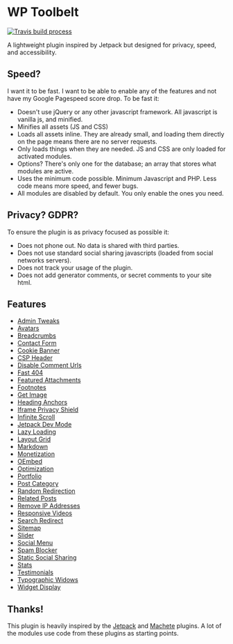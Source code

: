 # WP Toolbelt

[![Travis build process](https://travis-ci.com/BinaryMoon/wp-toolbelt.svg?branch=master)](https://travis-ci.com/github/BinaryMoon/wp-toolbelt)

A lightweight plugin inspired by Jetpack but designed for privacy, speed, and accessibility.

## Speed?

I want it to be fast. I want to be able to enable any of the features and not have my Google Pagespeed score drop. To be fast it:

* Doesn't use jQuery or any other javascript framework. All javascript is vanilla js, and minified.
* Minifies all assets (JS and CSS)
* Loads all assets inline. They are already small, and loading them directly on the page means there are no server requests.
* Only loads things when they are needed. JS and CSS are only loaded for activated modules.
* Options? There's only one for the database; an array that stores what modules are active.
* Uses the minimum code possible. Minimum Javascript and PHP. Less code means more speed, and fewer bugs.
* All modules are disabled by default. You only enable the ones you need.

## Privacy? GDPR?

To ensure the plugin is as privacy focused as possible it:

* Does not phone out. No data is shared with third parties.
* Does not use standard social sharing javascripts (loaded from social networks servers).
* Does not track your usage of the plugin.
* Does not add generator comments, or secret comments to your site html.

## Features

* [Admin Tweaks](https://github.com/BinaryMoon/wp-toolbelt/wiki/Admin-Tweaks)
* [Avatars](https://github.com/BinaryMoon/wp-toolbelt/wiki/Avatars)
* [Breadcrumbs](https://github.com/BinaryMoon/wp-toolbelt/wiki/Breadcrumbs)
* [Contact Form](https://github.com/BinaryMoon/wp-toolbelt/wiki/Contact-Form)
* [Cookie Banner](https://github.com/BinaryMoon/wp-toolbelt/wiki/Cookie-Banner)
* [CSP Header](https://github.com/BinaryMoon/wp-toolbelt/wiki/CSP-Header)
* [Disable Comment Urls](https://github.com/BinaryMoon/wp-toolbelt/wiki/Disable-Comment-Urls)
* [Fast 404](https://github.com/BinaryMoon/wp-toolbelt/wiki/Fast-404)
* [Featured Attachments](https://github.com/BinaryMoon/wp-toolbelt/wiki/Featured-Attachment)
* [Footnotes](https://github.com/BinaryMoon/wp-toolbelt/wiki/Footnotes)
* [Get Image](https://github.com/BinaryMoon/wp-toolbelt/wiki/Get-Image)
* [Heading Anchors](https://github.com/BinaryMoon/wp-toolbelt/wiki/Heading-Anchor)
* [Iframe Privacy Shield](https://github.com/BinaryMoon/wp-toolbelt/wiki/Iframe-Privacy-Shield)
* [Infinite Scroll](https://github.com/BinaryMoon/wp-toolbelt/wiki/Infinite-Scroll)
* [Jetpack Dev Mode](https://github.com/BinaryMoon/wp-toolbelt/wiki/Jetpack-Dev-Mode)
* [Lazy Loading](https://github.com/BinaryMoon/wp-toolbelt/wiki/Lazy-Loading)
* [Layout Grid](https://github.com/BinaryMoon/wp-toolbelt/wiki/Layout-Grid)
* [Markdown](https://github.com/BinaryMoon/wp-toolbelt/wiki/Markdown)
* [Monetization](https://github.com/BinaryMoon/wp-toolbelt/wiki/Monetization)
* [OEmbed](https://github.com/BinaryMoon/wp-toolbelt/wiki/OEmbed)
* [Optimization](https://github.com/BinaryMoon/wp-toolbelt/wiki/Optimization)
* [Portfolio](https://github.com/BinaryMoon/wp-toolbelt/wiki/Portfolio)
* [Post Category](https://github.com/BinaryMoon/wp-toolbelt/wiki/Post-Category)
* [Random Redirection](https://github.com/BinaryMoon/wp-toolbelt/wiki/Random-Redirect)
* [Related Posts](https://github.com/BinaryMoon/wp-toolbelt/wiki/Related-Posts)
* [Remove IP Addresses](https://github.com/BinaryMoon/wp-toolbelt/wiki/Remove-IP-Addresses)
* [Responsive Videos](https://github.com/BinaryMoon/wp-toolbelt/wiki/Responsive-Videos)
* [Search Redirect](https://github.com/BinaryMoon/wp-toolbelt/wiki/Search-Redirect)
* [Sitemap](https://github.com/BinaryMoon/wp-toolbelt/wiki/Simple-Sitemap)
* [Slider](https://github.com/BinaryMoon/wp-toolbelt/wiki/Simple-Slider)
* [Social Menu](https://github.com/BinaryMoon/wp-toolbelt/wiki/Social-Menu)
* [Spam Blocker](https://github.com/BinaryMoon/wp-toolbelt/wiki/Spam-Blocker)
* [Static Social Sharing](https://github.com/BinaryMoon/wp-toolbelt/wiki/Static-Social-Sharing)
* [Stats](https://github.com/BinaryMoon/wp-toolbelt/wiki/Stats)
* [Testimonials](https://github.com/BinaryMoon/wp-toolbelt/wiki/Testimonials)
* [Typographic Widows](https://github.com/BinaryMoon/wp-toolbelt/wiki/Typographic-Widows)
* [Widget Display](https://github.com/BinaryMoon/wp-toolbelt/wiki/Widget-Display)

## Thanks!

This plugin is heavily inspired by the [Jetpack](https://github.com/automattic/jetpack) and [Machete](https://github.com/nilovelez/machete/) plugins. A lot of the modules use code from these plugins as starting points.
